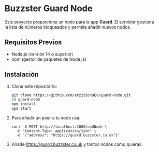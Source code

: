 # Buzzster Guard Node

Este proyecto proporciona un nodo para la app **Guard**. El servidor gestiona la lista de números bloqueados y permite añadir nuevos nodos.

## Requisitos Previos

- Node.js (versión 14 o superior)
- npm (gestor de paquetes de Node.js)

## Instalación

1. Clona este repositorio:

   ```bash
   git clone https://github.com/atzitionDEV/guard-node.git
   cd guard-node
   npm install
   npm start

2. Para añadir un peer a tu nodo usa:
   ```
   curl -X POST http://localhost:3000/addNode \
     -H "Content-Type: application/json" \
     -d '{"address": "https://guard.buzzster.co.uk"}'

3. Añade https://guard.buzzster.co.uk y tantos nodos como quieras.